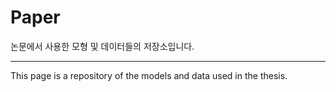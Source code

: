 # Paper

논문에서 사용한 모형 및 데이터들의 저장소입니다.

----------------------------------------------------------------------------

This page is a repository of the models and data used in the thesis.
